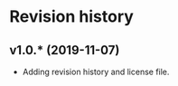 Revision history
================

v1.0.* (2019-11-07)
-------------------

* Adding revision history and license file.
